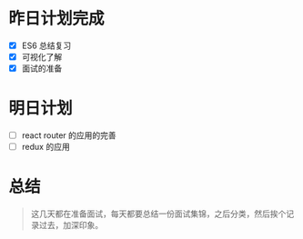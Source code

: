 # 昨日计划完成
- [x] ES6 总结复习
- [x] 可视化了解
- [x] 面试的准备

# 明日计划
- [ ] react router 的应用的完善
- [ ] redux 的应用

# 总结
> 这几天都在准备面试，每天都要总结一份面试集锦，之后分类，然后挨个记录过去，加深印象。



